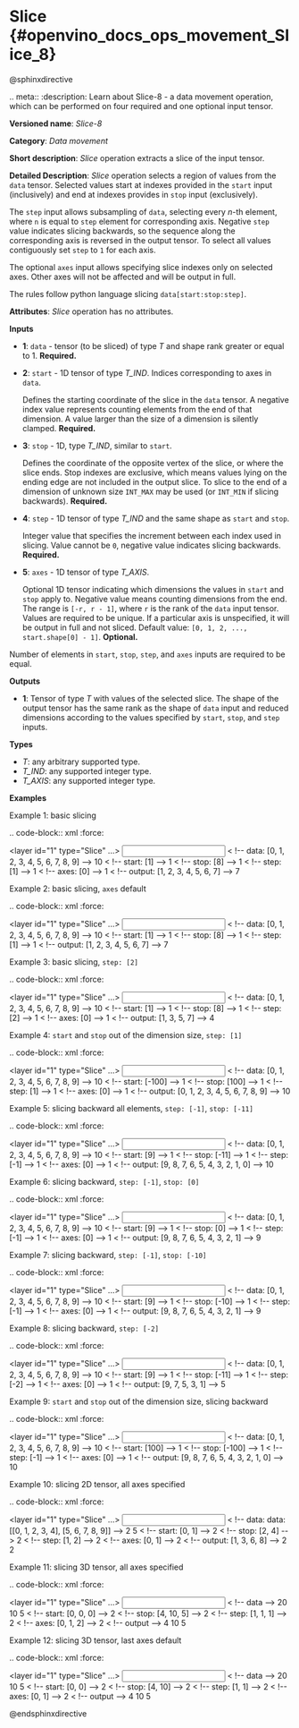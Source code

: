 # Slice {#openvino_docs_ops_movement_Slice_8}

@sphinxdirective

.. meta::
  :description: Learn about Slice-8 - a data movement operation, 
                which can be performed on four required and one optional input tensor.

**Versioned name**: *Slice-8*

**Category**: *Data movement*

**Short description**: *Slice* operation extracts a slice of the input tensor.

**Detailed Description**: *Slice* operation selects a region of values from the ``data`` tensor.
Selected values start at indexes provided in the ``start`` input (inclusively) and end
at indexes provides in ``stop`` input (exclusively).

The ``step`` input allows subsampling of ``data``, selecting every *n*-th element,
where ``n`` is equal to ``step`` element for corresponding axis.
Negative ``step`` value indicates slicing backwards, so the sequence along the corresponding axis is reversed in the output tensor.
To select all values contiguously set ``step`` to ``1`` for each axis.

The optional ``axes`` input allows specifying slice indexes only on selected axes.
Other axes will not be affected and will be output in full.

The rules follow python language slicing ``data[start:stop:step]``.

**Attributes**: *Slice* operation has no attributes.

**Inputs**

* **1**: ``data`` - tensor (to be sliced) of type *T* and shape rank greater or equal to 1. **Required.**

* **2**: ``start`` - 1D tensor of type *T_IND*. Indices corresponding to axes in ``data``.

  Defines the starting coordinate of the slice in the ``data`` tensor.
  A negative index value represents counting elements from the end of that dimension.
  A value larger than the size of a dimension is silently clamped. **Required.**

* **3**: ``stop`` - 1D, type *T_IND*, similar to ``start``.

  Defines the coordinate of the opposite vertex of the slice, or where the slice ends.
  Stop indexes are exclusive, which means values lying on the ending edge are
  not included in the output slice.
  To slice to the end of a dimension of unknown size ``INT_MAX``
  may be used (or ``INT_MIN`` if slicing backwards). **Required.**

* **4**: ``step`` - 1D tensor of type *T_IND* and the same shape as ``start`` and ``stop``.

  Integer value that specifies the increment between each index used in slicing.
  Value cannot be ``0``, negative value indicates slicing backwards. **Required.**

* **5**: ``axes`` - 1D tensor of type *T_AXIS*.

  Optional 1D tensor indicating which dimensions the values in ``start`` and ``stop`` apply to.
  Negative value means counting dimensions from the end. The range is ``[-r, r - 1]``, where ``r`` is the rank of the ``data`` input tensor.
  Values are required to be unique. If a particular axis is unspecified, it will be output in full and not sliced.
  Default value: ``[0, 1, 2, ..., start.shape[0] - 1]``. **Optional.**

Number of elements in ``start``, ``stop``, ``step``, and ``axes`` inputs are required to be equal.

**Outputs**

* **1**: Tensor of type *T* with values of the selected slice. The shape of the output tensor has the same rank as the shape of ``data`` input and reduced dimensions according to the values specified by ``start``, ``stop``, and ``step`` inputs.

**Types**

* *T*: any arbitrary supported type.
* *T_IND*: any supported integer type.
* *T_AXIS*: any supported integer type.


**Examples**

Example 1: basic slicing

.. code-block:: xml
   :force:

  <layer id="1" type="Slice" ...>
      <input>
          <port id="0">       < !-- data: [0, 1, 2, 3, 4, 5, 6, 7, 8, 9] -->
            <dim>10</dim>
          </port>
          <port id="1">       < !-- start: [1] -->
            <dim>1</dim>
          </port>
          <port id="2">       < !-- stop: [8] -->
            <dim>1</dim>
          </port>
          <port id="3">       < !-- step: [1] -->
            <dim>1</dim>
          </port>
          <port id="4">       < !-- axes: [0] -->
            <dim>1</dim>
          </port>
      </input>
      <output>
          <port id="5">       < !-- output: [1, 2, 3, 4, 5, 6, 7] -->
              <dim>7</dim>
          </port>
      </output>
  </layer>


Example 2: basic slicing, ``axes`` default

.. code-block:: xml
   :force:

  <layer id="1" type="Slice" ...>
      <input>
          <port id="0">       < !-- data: [0, 1, 2, 3, 4, 5, 6, 7, 8, 9] -->
            <dim>10</dim>
          </port>
          <port id="1">       < !-- start: [1] -->
            <dim>1</dim>
          </port>
          <port id="2">       < !-- stop: [8] -->
            <dim>1</dim>
          </port>
          <port id="3">       < !-- step: [1] -->
            <dim>1</dim>
          </port>
      </input>
      <output>
          <port id="4">       < !-- output: [1, 2, 3, 4, 5, 6, 7] -->
              <dim>7</dim>
          </port>
      </output>
  </layer>


Example 3: basic slicing, ``step: [2]``

.. code-block:: xml
   :force:

  <layer id="1" type="Slice" ...>
      <input>
          <port id="0">       < !-- data: [0, 1, 2, 3, 4, 5, 6, 7, 8, 9] -->
            <dim>10</dim>
          </port>
          <port id="1">       < !-- start: [1] -->
            <dim>1</dim>
          </port>
          <port id="2">       < !-- stop: [8] -->
            <dim>1</dim>
          </port>
          <port id="3">       < !-- step: [2] -->
            <dim>1</dim>
          </port>
          <port id="4">       < !-- axes: [0] -->
            <dim>1</dim>
          </port>
      </input>
      <output>
          <port id="5">       < !-- output: [1, 3, 5, 7] -->
              <dim>4</dim>
          </port>
      </output>
  </layer>

Example 4: ``start`` and ``stop`` out of the dimension size, ``step: [1]``

.. code-block:: xml
   :force:

  <layer id="1" type="Slice" ...>
      <input>
          <port id="0">       < !-- data: [0, 1, 2, 3, 4, 5, 6, 7, 8, 9] -->
            <dim>10</dim>
          </port>
          <port id="1">       < !-- start: [-100] -->
            <dim>1</dim>
          </port>
          <port id="2">       < !-- stop: [100] -->
            <dim>1</dim>
          </port>
          <port id="3">       < !-- step: [1] -->
            <dim>1</dim>
          </port>
          <port id="4">       < !-- axes: [0] -->
            <dim>1</dim>
          </port>
      </input>
      <output>
          <port id="5">       < !-- output: [0, 1, 2, 3, 4, 5, 6, 7, 8, 9] -->
              <dim>10</dim>
          </port>
      </output>
  </layer>


Example 5: slicing backward all elements, ``step: [-1]``, ``stop: [-11]``

.. code-block:: xml
   :force:

  <layer id="1" type="Slice" ...>
      <input>
          <port id="0">       < !-- data: [0, 1, 2, 3, 4, 5, 6, 7, 8, 9] -->
            <dim>10</dim>
          </port>
          <port id="1">       < !-- start: [9] -->
            <dim>1</dim>
          </port>
          <port id="2">       < !-- stop: [-11] -->
            <dim>1</dim>
          </port>
          <port id="3">       < !-- step: [-1] -->
            <dim>1</dim>
          </port>
          <port id="4">       < !-- axes: [0] -->
            <dim>1</dim>
          </port>
      </input>
      <output>
          <port id="5">       < !-- output: [9, 8, 7, 6, 5, 4, 3, 2, 1, 0] -->
              <dim>10</dim>
          </port>
      </output>
  </layer>


Example 6: slicing backward, ``step: [-1]``, ``stop: [0]``

.. code-block:: xml
   :force:

  <layer id="1" type="Slice" ...>
      <input>
          <port id="0">       < !-- data: [0, 1, 2, 3, 4, 5, 6, 7, 8, 9] -->
            <dim>10</dim>
          </port>
          <port id="1">       < !-- start: [9] -->
            <dim>1</dim>
          </port>
          <port id="2">       < !-- stop: [0] -->
            <dim>1</dim>
          </port>
          <port id="3">       < !-- step: [-1] -->
            <dim>1</dim>
          </port>
          <port id="4">       < !-- axes: [0] -->
            <dim>1</dim>
          </port>
      </input>
      <output>
          <port id="5">       < !-- output: [9, 8, 7, 6, 5, 4, 3, 2, 1] -->
              <dim>9</dim>
          </port>
      </output>
  </layer>


Example 7: slicing backward, ``step: [-1]``, ``stop: [-10]``

.. code-block:: xml
   :force:

  <layer id="1" type="Slice" ...>
      <input>
          <port id="0">       < !-- data: [0, 1, 2, 3, 4, 5, 6, 7, 8, 9] -->
            <dim>10</dim>
          </port>
          <port id="1">       < !-- start: [9] -->
            <dim>1</dim>
          </port>
          <port id="2">       < !-- stop: [-10] -->
            <dim>1</dim>
          </port>
          <port id="3">       < !-- step: [-1] -->
            <dim>1</dim>
          </port>
          <port id="4">       < !-- axes: [0] -->
            <dim>1</dim>
          </port>
      </input>
      <output>
          <port id="5">       < !-- output: [9, 8, 7, 6, 5, 4, 3, 2, 1] -->
              <dim>9</dim>
          </port>
      </output>
  </layer>


Example 8: slicing backward, ``step: [-2]``

.. code-block:: xml
   :force:

  <layer id="1" type="Slice" ...>
      <input>
          <port id="0">       < !-- data: [0, 1, 2, 3, 4, 5, 6, 7, 8, 9] -->
            <dim>10</dim>
          </port>
          <port id="1">       < !-- start: [9] -->
            <dim>1</dim>
          </port>
          <port id="2">       < !-- stop: [-11] -->
            <dim>1</dim>
          </port>
          <port id="3">       < !-- step: [-2] -->
            <dim>1</dim>
          </port>
          <port id="4">       < !-- axes: [0] -->
            <dim>1</dim>
          </port>
      </input>
      <output>
          <port id="5">       < !-- output: [9, 7, 5, 3, 1] -->
              <dim>5</dim>
          </port>
      </output>
  </layer>


Example 9: ``start`` and ``stop`` out of the dimension size, slicing backward

.. code-block:: xml
   :force:

  <layer id="1" type="Slice" ...>
      <input>
          <port id="0">       < !-- data: [0, 1, 2, 3, 4, 5, 6, 7, 8, 9] -->
            <dim>10</dim>
          </port>
          <port id="1">       < !-- start: [100] -->
            <dim>1</dim>
          </port>
          <port id="2">       < !-- stop: [-100] -->
            <dim>1</dim>
          </port>
          <port id="3">       < !-- step: [-1] -->
            <dim>1</dim>
          </port>
          <port id="4">       < !-- axes: [0] -->
            <dim>1</dim>
          </port>
      </input>
      <output>
          <port id="5">       < !-- output: [9, 8, 7, 6, 5, 4, 3, 2, 1, 0] -->
              <dim>10</dim>
          </port>
      </output>
  </layer>


Example 10: slicing 2D tensor, all axes specified

.. code-block:: xml
   :force:

  <layer id="1" type="Slice" ...>
      <input>
          <port id="0">       < !-- data: data: [[0, 1, 2, 3, 4], [5, 6, 7, 8, 9]] -->
            <dim>2</dim>
            <dim>5</dim>
          </port>
          <port id="1">       < !-- start: [0, 1] -->
            <dim>2</dim>
          </port>
          <port id="2">       < !-- stop: [2, 4] -->
            <dim>2</dim>
          </port>
          <port id="3">       < !-- step: [1, 2] -->
            <dim>2</dim>
          </port>
          <port id="4">       < !-- axes: [0, 1] -->
            <dim>2</dim>
          </port>
      </input>
      <output>
          <port id="5">      < !-- output: [1, 3, 6, 8] -->
              <dim>2</dim>
              <dim>2</dim>
          </port>
      </output>
  </layer>


Example 11: slicing 3D tensor, all axes specified

.. code-block:: xml
   :force:

  <layer id="1" type="Slice" ...>
      <input>
          <port id="0">       < !-- data -->
            <dim>20</dim>
            <dim>10</dim>
            <dim>5</dim>
          </port>
          <port id="1">       < !-- start: [0, 0, 0] -->
            <dim>2</dim>
          </port>
          <port id="2">       < !-- stop: [4, 10, 5] -->
            <dim>2</dim>
          </port>
          <port id="3">       < !-- step: [1, 1, 1] -->
            <dim>2</dim>
          </port>
          <port id="4">       < !-- axes: [0, 1, 2] -->
            <dim>2</dim>
          </port>
      </input>
      <output>
          <port id="5">       < !-- output -->
              <dim>4</dim>
              <dim>10</dim>
              <dim>5</dim>
          </port>
      </output>
  </layer>

Example 12: slicing 3D tensor, last axes default

.. code-block:: xml
   :force:

  <layer id="1" type="Slice" ...>
      <input>
          <port id="0">       < !-- data -->
            <dim>20</dim>
            <dim>10</dim>
            <dim>5</dim>
          </port>
          <port id="1">       < !-- start: [0, 0] -->
            <dim>2</dim>
          </port>
          <port id="2">       < !-- stop: [4, 10] -->
            <dim>2</dim>
          </port>
          <port id="3">       < !-- step: [1, 1] -->
            <dim>2</dim>
          </port>
          <port id="4">       < !-- axes: [0, 1] -->
            <dim>2</dim>
          </port>
      </input>
      <output>
          <port id="5">       < !-- output -->
              <dim>4</dim>
              <dim>10</dim>
              <dim>5</dim>
          </port>
      </output>
  </layer>

@endsphinxdirective
